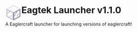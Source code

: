 # <img src=".github/assets/Glasses.png" alt="Logo"  align="left" width="50px"> Eagtek Launcher v1.1.0 
A Eaglercraft launcher for launching versions of eaglercraft! <br>

